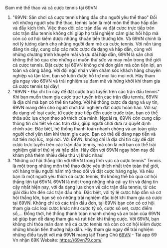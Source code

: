 
Đam mê thể thao và cá cược tennis tại 69VN
1. "69VN: Sân chơi cá cược tennis hàng đầu cho người yêu thể thao"
Đối với những người yêu thể thao, tennis luôn là một môn thể thao hấp dẫn và đầy kịch tính. Việc theo dõi các trận đấu và đặt cược trực tiếp trên các trận đấu tennis không chỉ giúp họ trải nghiệm cảm giác hồi hộp mà còn có cơ hội kiếm được những khoản tiền thưởng lớn.
Và 69VN chính là nơi lý tưởng dành cho những người đam mê cá cược tennis. Với nền tảng đáng tin cậy, cung cấp các mức cược đa dạng và hấp dẫn, cùng với những chương trình khuyến mãi và ưu đãi hấp dẫn, 69VN là sân chơi không thể bỏ qua cho những ai muốn thử sức và may mắn trong thế giới cá cược tennis.
Đặt cược tại 69VN không chỉ đơn giản mà còn tiện lợi, an toàn và công bằng. Với đội ngũ nhân viên chăm sóc khách hàng chuyên nghiệp và tận tâm, bạn sẽ luôn được hỗ trợ mọi lúc mọi nơi.
Hãy tham gia ngay vào 69VN và trải nghiệm sự đam mê và hứng khởi khi tham gia cá cược tennis tại đây!
2. "69VN - Địa chỉ tin cậy để đặt cược trực tuyến trên các trận đấu tennis"
Khi bạn muốn tham gia cược trực tuyến trên các trận đấu tennis, 69VN là địa chỉ mà bạn có thể tin tưởng. Với hệ thống cược đa dạng và uy tín, 69VN mang đến cho người chơi trải nghiệm đặt cược hoàn hảo.
Với sự đa dạng về loại cược, từ cược trực tiếp đến cược trước trận, bạn có thể thỏa sức lựa chọn theo sở thích của mình. Ngoài ra, 69VN còn cung cấp thông tin chi tiết về các trận đấu, giúp người chơi đưa ra quyết định chính xác.
Đặc biệt, hệ thống thanh toán nhanh chóng và an toàn giúp người chơi yên tâm khi tham gia cược. Bạn có thể dễ dàng nạp tiền và rút tiền mọi lúc, mọi nơi.
Với 69VN, không chỉ là địa chỉ tin cậy để đặt cược trực tuyến trên các trận đấu tennis, mà còn là nơi bạn có thể trải nghiệm giải trí thú vị và hấp dẫn. Hãy đến với 69VN ngay hôm nay để khám phá thêm nhiều điều thú vị khác nhau!
3. "Những cơ hội thắng lớn với 69VN trong lĩnh vực cá cược tennis"
Tennis là một trong những môn thể thao được yêu thích nhất trên toàn thế giới, với hàng triệu người hâm mộ theo dõi và đặt cược hàng ngày. Và nếu bạn là một người yêu thích cá cược tennis, thì không thể bỏ qua cơ hội thắng lớn tại 69VN.
69VN là một trong những nhà cái uy tín và đáng tin cậy nhất hiện nay, với đa dạng lựa chọn về các trận đấu tennis, từ các giải đấu lớn đến các trận đấu nhỏ. Đặc biệt, với tỷ lệ cược hấp dẫn và cơ hội thắng lớn, bạn sẽ có những trải nghiệm đặc biệt khi tham gia cá cược tại 69VN.
Không chỉ có các trận đấu đơn, tại 69VN bạn còn có cơ hội tham gia các loại cược khác như cược tỷ số, cược số set, cược điểm số,... Đồng thời, hệ thống thanh toán nhanh chóng và an toàn của 69VN sẽ giúp bạn dễ dàng tham gia và rút tiền khi thắng cược.
Với 69VN, bạn không chỉ thỏa mãn đam mê cá cược tennis mà còn có cơ hội kiếm được những khoản tiền thưởng hấp dẫn. Hãy tham gia ngay để trải nghiệm những điều tuyệt vời mà 69VN mang lại!
Trang Chủ <a href=" https://69vn79.com/"> 69VN</a> - Tải app 69 Vn nhận 69K
Website: https://69vn79.com/

